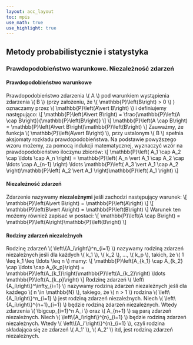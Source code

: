 ```yaml
---
layout: acc_layout
toc: mpis
use_math: true
use_highlight: true
---
```


Metody probabilistycznie i statystyka
---

### Prawdopodobieństwo warunkowe. Niezależność zdarzeń
#### Prawdopodobieństwo warunkowe
Prawdopodobieństwo zdarzenia \\( A \\) pod warunkiem wystąpienia zdarzenia \\( B \\) (przy założeniu, że \\( \mathbb{P}\left(B\right) > 0 \\) ) oznaczamy przez \\( \mathbb{P}\left(A\vert B\right) \\) i definiujemy następująco:
\\[ \mathbb{P}\left(A\vert B\right) = \frac{\mathbb{P}\left(A \cap B\right)}{\mathbb{P}\left(B\right)} \\]
\\[ \mathbb{P}\left(A \cap B\right) = \mathbb{P}\left(A\vert B\right)\mathbb{P}\left(B\right) \\]
Zauważmy, że funkcja \\( \mathbb{P}\left(A\vert B\right) \\), przy ustalonym \\( B \\) spełnia aksjomaty rozkładu prawdopodobieństwa.
Na podstawie powyższego wzoru możemy, za pomocą indukcji matematycznej, wyznaczyć wzór na prawdopodobieństwo iloczynu zbiorów:
\\[ \mathbb{P}\left( A\_1 \cap A\_2 \cap \ldots \cap A\_n \right) = \mathbb{P}\left( A\_n \vert  A\_1 \cap A\_2 \cap \ldots \cap A\_{n-1} \right) \ldots \mathbb{P}\left( A\_3 \vert  A\_1 \cap A\_2 \right)\mathbb{P}\left( A\_2 \vert  A\_1 \right)\mathbb{P}\left( A\_1 \right) \\]

#### Niezależność zdarzeń
Zdarzenie nazywamy **niezależnymi** jeśli zachodzi następujący warunek:
\\[ \mathbb{P}\left(A\vert B\right) = \mathbb{P}\left(A\right) \\]
\\[ \mathbb{P}\left(B\vert A\right) = \mathbb{P}\left(B\right) \\]
Warunek ten możemy również zapisać w postaci:
\\[ \mathbb{P}\left(A \cap B\right) = \mathbb{P}\left(A\right)\mathbb{P}\left(B\right) \\]
#### Rodziny zdarzeń niezależnych
Rodzinę zdarzeń \\( \left\\{A\_i\right\\}^n\_{i=1} \\) nazywamy rodziną zdarzeń niezależnych jeśli dla każdych \\( k\_1 \\), \\( k\_2 \\), ..., \\( k\_p \\), takich, że \\( 1 \leq k\_1 \leq \ldots \leq n \\) mamy:
\\[ \mathbb{P}\left(A\_{k\_1} \cap A\_{k\_2} \cap \ldots \cap A\_{k\_p}\right) = \mathbb{P}\left(A\_{k\_1}\right)\mathbb{P}\left(A\_{k\_2}\right) \ldots \mathbb{P}\left(A\_{k\_p}\right) \\]
Rodzinę zdarzeń \\( \left\\{A\_i\right\\}^\infty\_{i=1} \\) nazywamy rodziną zdarzeń niezależnych jeśli dla każdego \\( n \in \\mathbb{N} \\), takiego, że \\( n > 1 \\) rodzina \\( \left\\{A\_i\right\\}^n\_{i=1} \\) jest rodziną zdarzeń niezależnych.
Niech \\( \left\\{A\_i\right\\}^{n+1}\_{i=1} \\) będzie rodziną zdarzeń niezależnych. Wtedy zdarzenia \\( \bigcup\_{i=1}^n A\_i \\) oraz \\( A\_{n+1} \\) są parą zdarzeń niezależnych.
Niech \\( \left\\{A\_i\right\\}^{n}\_{i=1} \\) będzie rodziną zdarzeń niezależnych. Wtedy \\( \left\\{A\_i'\right\\}^{n}\_{i=1} \\), czyli rodzina składająca się ze zdarzeń \\( A\_1' \\), \\( A\_2' \\) itd, jest rodziną zdarzeń niezależnych.
